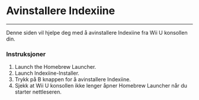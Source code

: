 # Avinstallere Indexiine
---
Denne siden vil hjelpe deg med å avinstallere Indexiine fra Wii U konsollen din.

### Instruksjoner

1. Launch the Homebrew Launcher.
1. Launch Indexiine-Installer.
1. Trykk på B knappen for å avinstallere Indexiine.
1. Sjekk at Wii U konsollen ikke lenger åpner Homebrew Launcher når du starter nettleseren.

